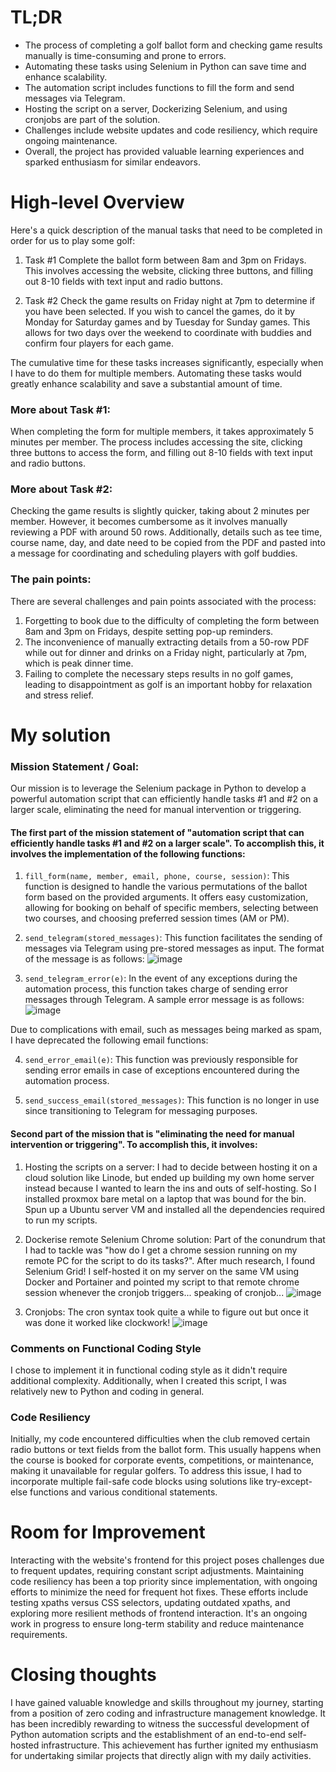 # TL;DR
- The process of completing a golf ballot form and checking game results manually is time-consuming and prone to errors.
- Automating these tasks using Selenium in Python can save time and enhance scalability.
- The automation script includes functions to fill the form and send messages via Telegram.
- Hosting the script on a server, Dockerizing Selenium, and using cronjobs are part of the solution.
- Challenges include website updates and code resiliency, which require ongoing maintenance.
- Overall, the project has provided valuable learning experiences and sparked enthusiasm for similar endeavors.

# High-level Overview

Here's a quick description of the manual tasks that need to be completed in order for us to play some golf:
1. Task #1 Complete the ballot form between 8am and 3pm on Fridays. This involves accessing the website, clicking three buttons, and filling out 8-10 fields with text input and radio buttons.

2. Task #2 Check the game results on Friday night at 7pm to determine if you have been selected. If you wish to cancel the games, do it by Monday for Saturday games and by Tuesday for Sunday games. This allows for two days over the weekend to coordinate with buddies and confirm four players for each game.

The cumulative time for these tasks increases significantly, especially when I have to do them for multiple members. Automating these tasks would greatly enhance scalability and save a substantial amount of time.

### More about Task #1:

When completing the form for multiple members, it takes approximately 5 minutes per member. The process includes accessing the site, clicking three buttons to access the form, and filling out 8-10 fields with text input and radio buttons.

### More about Task #2:

Checking the game results is slightly quicker, taking about 2 minutes per member. However, it becomes cumbersome as it involves manually reviewing a PDF with around 50 rows. Additionally, details such as tee time, course name, day, and date need to be copied from the PDF and pasted into a message for coordinating and scheduling players with golf buddies.

### The pain points:

There are several challenges and pain points associated with the process:

1. Forgetting to book due to the difficulty of completing the form between 8am and 3pm on Fridays, despite setting pop-up reminders.
2. The inconvenience of manually extracting details from a 50-row PDF while out for dinner and drinks on a Friday night, particularly at 7pm, which is peak dinner time.
3. Failing to complete the necessary steps results in no golf games, leading to disappointment as golf is an important hobby for relaxation and stress relief.

# My solution 

### Mission Statement / Goal:

Our mission is to leverage the Selenium package in Python to develop a powerful automation script that can efficiently handle tasks #1 and #2 on a larger scale, eliminating the need for manual intervention or triggering.

#### The first part of the mission statement of "automation script that can efficiently handle tasks #1 and #2 on a larger scale". To accomplish this, it involves the implementation of the following functions:

1. `fill_form(name, member, email, phone, course, session)`: This function is designed to handle the various permutations of the ballot form based on the provided arguments. It offers easy customization, allowing for booking on behalf of specific members, selecting between two courses, and choosing preferred session times (AM or PM).

2. `send_telegram(stored_messages)`: This function facilitates the sending of messages via Telegram using pre-stored messages as input. The format of the message is as follows:
![image](https://github.com/jameskohjunwei/golf-booking-automation/assets/60392496/6307cbc5-e5bc-4a17-842a-df6f345dc73a)

3. `send_telegram_error(e)`: In the event of any exceptions during the automation process, this function takes charge of sending error messages through Telegram. A sample error message is as follows:
![image](https://github.com/jameskohjunwei/golf-booking-automation/assets/60392496/509c8a8a-2cfc-40f0-8e82-ed4bc0c74b80)

Due to complications with email, such as messages being marked as spam, I have deprecated the following email functions:

4. `send_error_email(e)`: This function was previously responsible for sending error emails in case of exceptions encountered during the automation process.

5. `send_success_email(stored_messages)`: This function is no longer in use since transitioning to Telegram for messaging purposes.

#### Second part of the mission that is "eliminating the need for manual intervention or triggering". To accomplish this, it involves:

1. Hosting the scripts on a server: I had to decide between hosting it on a cloud solution like Linode, but ended up building my own home server instead because I wanted to learn the ins and outs of self-hosting. So I installed proxmox bare metal on a laptop that was bound for the bin. Spun up a Ubuntu server VM and installed all the dependencies required to run my scripts.
2. Dockerise remote Selenium Chrome solution: Part of the conundrum that I had to tackle was "how do I get a chrome session running on my remote PC for the script to do its tasks?". After much research, I found Selenium Grid! I self-hosted it on my server on the same VM using Docker and Portainer and pointed my script to that remote chrome session whenever the cronjob triggers... speaking of cronjob...
![image](https://github.com/jameskohjunwei/golf-booking-automation/assets/60392496/7d49ab4a-c123-4f10-a506-ddb12c6165b2)

4. Cronjobs: The cron syntax took quite a while to figure out but once it was done it worked like clockwork!
![image](https://github.com/jameskohjunwei/golf-booking-automation/assets/60392496/39940ca1-6a8d-4a6b-8164-9e912c5dda0b)

### Comments on Functional Coding Style
I chose to implement it in functional coding style as it didn't require additional complexity. Additionally, when I created this script, I was relatively new to Python and coding in general.

### Code Resiliency 
Initially, my code encountered difficulties when the club removed certain radio buttons or text fields from the ballot form. This usually happens when the course is booked for corporate events, competitions, or maintenance, making it unavailable for regular golfers. To address this issue, I had to incorporate multiple fail-safe code blocks using solutions like try-except-else functions and various conditional statements.

# Room for Improvement
Interacting with the website's frontend for this project poses challenges due to frequent updates, requiring constant script adjustments. Maintaining code resiliency has been a top priority since implementation, with ongoing efforts to minimize the need for frequent hot fixes. These efforts include testing xpaths versus CSS selectors, updating outdated xpaths, and exploring more resilient methods of frontend interaction. It's an ongoing work in progress to ensure long-term stability and reduce maintenance requirements.

# Closing thoughts
I have gained valuable knowledge and skills throughout my journey, starting from a position of zero coding and infrastructure management knowledge. It has been incredibly rewarding to witness the successful development of Python automation scripts and the establishment of an end-to-end self-hosted infrastructure. This achievement has further ignited my enthusiasm for undertaking similar projects that directly align with my daily activities.

